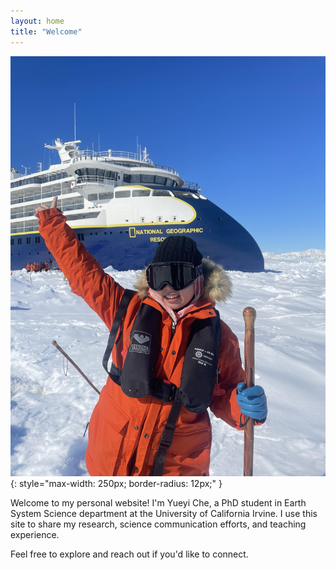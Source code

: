```yaml
---
layout: home
title: "Welcome"
---
```

![Yueyi Che](/assets/img/Antarctica_NatGeo.jpg){: style="max-width: 250px; border-radius: 12px;" }

Welcome to my personal website! I'm Yueyi Che, a PhD student in Earth System Science department at the University of California Irvine. I use this site to share my research, science communication efforts, and teaching experience.

Feel free to explore and reach out if you'd like to connect.
